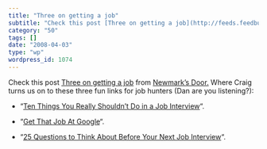 ```yaml
---
title: "Three on getting a job"
subtitle: "Check this post [Three on getting a job](http://feeds.feedburner.com/~r/NewmarksDoor/~3/261854454/th..."
category: "50"
tags: []
date: "2008-04-03"
type: "wp"
wordpress_id: 1074
---
```

Check this post [Three on getting a job](http://feeds.feedburner.com/~r/NewmarksDoor/~3/261854454/three-on-gettin.html) from [Newmark’s Door.](http://newmarksdoor.typepad.com/mainblog/atom.xml) Where Craig turns us on to these three fun links for job hunters (Dan are you listening?):
> 

- “[Ten Things You Really Shouldn’t Do in a Job Interview](http://politicalcalculations.blogspot.com/2008/03/ten-things-you-really-shouldnt-do-in.html)“.

- “[Get That Job At Google](http://steve-yegge.blogspot.com/2008/03/get-that-job-at-google.html)“.

- “[25 Questions to Think About Before Your Next Job Interview](http://www.thesimpledollar.com/2008/02/17/25-questions-to-think-about-before-your-next-job-interview/)“.